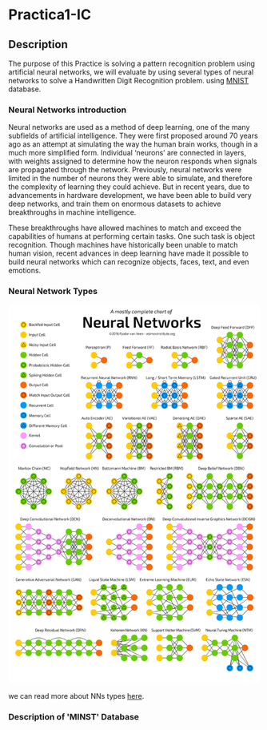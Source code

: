 # Practica1-IC

## Description  

The purpose of this Practice is solving a pattern recognition problem using artificial neural networks, we will evaluate by using  several types of neural networks to solve a  Handwritten Digit Recognition problem. using  [MNIST]( http://yann.lecun.com/exdb/mnist/) database.

### Neural Networks introduction 

Neural networks are used as a method of deep learning, one of the many subfields of artificial intelligence. They were first proposed around 70 years ago as an attempt at simulating the way the human brain works, though in a much more simplified form. Individual ‘neurons’ are connected in layers, with weights assigned to determine how the neuron responds when signals are propagated through the network. Previously, neural networks were limited in the number of neurons they were able to simulate, and therefore the complexity of learning they could achieve. But in recent years, due to advancements in hardware development, we have been able to build very deep networks, and train them on enormous datasets to achieve breakthroughs in machine intelligence.

These breakthroughs have allowed machines to match and exceed the capabilities of humans at performing certain tasks. One such task is object recognition. Though machines have historically been unable to match human vision, recent advances in deep learning have made it possible to build neural networks which can recognize objects, faces, text, and even emotions.

### Neural Network Types

![NNstypes](https://github.com/AbdullahTaher93/Practica1-IC/blob/master/images/NNTypes.png)

we can read more about NNs types [here](https://towardsdatascience.com/the-mostly-complete-chart-of-neural-networks-explained-3fb6f2367464).



###  Description of 'MINST' Database 



